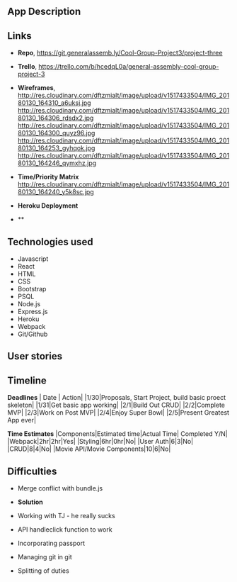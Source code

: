 ## App Description

## Links
- **Repo**, https://git.generalassemb.ly/Cool-Group-Project3/project-three

- **Trello**, https://trello.com/b/hcedqL0a/general-assembly-cool-group-project-3

- **Wireframes**,
http://res.cloudinary.com/dftzmialt/image/upload/v1517433504/IMG_20180130_164310_a6uksj.jpg
http://res.cloudinary.com/dftzmialt/image/upload/v1517433504/IMG_20180130_164306_rdsdx2.jpg
http://res.cloudinary.com/dftzmialt/image/upload/v1517433504/IMG_20180130_164300_quyz96.jpg
http://res.cloudinary.com/dftzmialt/image/upload/v1517433504/IMG_20180130_164253_gyhqok.jpg
http://res.cloudinary.com/dftzmialt/image/upload/v1517433504/IMG_20180130_164246_qymxhz.jpg

- **Time/Priority Matrix**
http://res.cloudinary.com/dftzmialt/image/upload/v1517433504/IMG_20180130_164240_y5k8sc.jpg

- **Heroku Deployment**


- **

## Technologies used

- Javascript
- React
- HTML
- CSS
- Bootstrap
- PSQL
- Node.js
- Express.js
- Heroku
- Webpack
- Git/Github


## User stories

## Timeline
**Deadlines**
| Date | Action|
|1/30|Proposals, Start Project, build basic proect skeleton|
|1/31|Get basic app working|
|2/1|Build Out CRUD|
|2/2|Complete MVP|
|2/3|Work on Post MVP|
|2/4|Enjoy Super Bowl|
|2/5|Present Greatest App ever|

**Time Estimates**
|Components|Estimated time|Actual Time| Completed Y/N|
|Webpack|2hr|2hr|Yes|
|Styling|6hr|0hr|No|
|User Auth|6|3|No|
|CRUD|8|4|No|
|Movie API/Movie Components|10|6|No|


## Difficulties

- Merge conflict with bundle.js
- **Solution**

- Working with TJ - he really sucks

- API handleclick function to work

- Incorporating passport

- Managing git in git

- Splitting of duties

